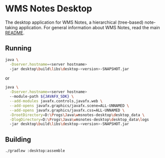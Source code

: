 # WMS Notes Desktop

The desktop application for WMS Notes, a hierarchical (tree-based) note-taking application.
For general information about WMS Notes, read the main [README](../README.md).


## Running

```bash
java \
  -Dserver.hostname=<server hostname>
  -jar desktop\build\libs\desktop-<version>-SNAPSHOT.jar
```

or 

```sh
java \
  -Dserver.hostname=<server hostname>
  --module-path ${JAVAFX_SDK} \
  --add-modules javafx.controls,javafx.web \
  --add-opens javafx.graphics/javafx.scene=ALL-UNNAMED \
  --add-opens javafx.graphics/javafx.css=ALL-UNNAMED \
  -DrootDirectory=D:\Progs\Java\wmsnotes-desktop\desktop_data \
  -DlogDirectory=D:\Progs\Java\wmsnotes-desktop\desktop_data\logs
  -jar desktop\build\libs\desktop-<version>-SNAPSHOT.jar
```

## Building

```bash
./gradlew :desktop:assemble
```
